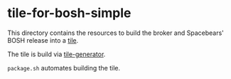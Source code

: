 # tile-for-bosh-simple

This directory contains the resources to build
the broker and Spacebears' BOSH release into a
[tile](https://docs.pivotal.io/tiledev/tile-structure.html).

The tile is build via
[tile-generator](https://github.com/cf-platform-eng/tile-generator/).

`package.sh` automates building the tile.

